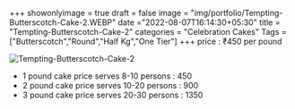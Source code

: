 +++
showonlyimage = true
draft = false
image = "img/portfolio/Tempting-Butterscotch-Cake-2.WEBP"
date ="2022-08-07T16:14:30+05:30"
title = "Tempting-Butterscotch-Cake-2"
categories = "Celebration Cakes"
Tags = ["Butterscotch","Round","Half Kg","One Tier"]
+++
price : ₹450 per pound
<!--more-->
![Tempting-Butterscotch-Cake-2](/img/portfolio/Tempting-Butterscotch-Cake-2.WEBP)
* 1 pound cake price serves 8-10 persons : 450
* 2 pound cake price serves 10-20 persons : 900
* 3 pound cake price serves 20-30 persons : 1350
